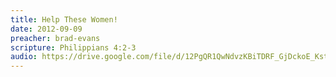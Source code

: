 ```yaml
---
title: Help These Women!
date: 2012-09-09
preacher: brad-evans
scripture: Philippians 4:2-3
audio: https://drive.google.com/file/d/12PgQR1QwNdvzKBiTDRF_GjDckoE_Kst8/view
---
```

